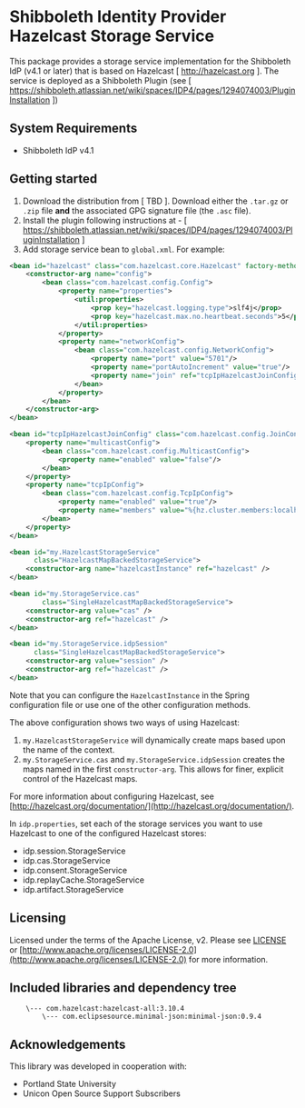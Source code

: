 # Shibboleth Identity Provider Hazelcast Storage Service

This package provides a storage service implementation for the Shibboleth IdP (v4.1 or later) that is based on Hazelcast [ http://hazelcast.org ].
The service is deployed as a Shibboleth Plugin (see [ https://shibboleth.atlassian.net/wiki/spaces/IDP4/pages/1294074003/PluginInstallation ])

## System Requirements

- Shibboleth IdP v4.1

## Getting started

1. Download the distribution from [ TBD ]. Download either the `.tar.gz` or `.zip` file **and** the associated GPG signature file (the `.asc` file).
2. Install the plugin following instructions at - [ https://shibboleth.atlassian.net/wiki/spaces/IDP4/pages/1294074003/PluginInstallation ]
3. Add storage service bean to `global.xml`. For example:

```xml
<bean id="hazelcast" class="com.hazelcast.core.Hazelcast" factory-method="newHazelcastInstance">
    <constructor-arg name="config">
        <bean class="com.hazelcast.config.Config">
            <property name="properties">
                <util:properties>
                    <prop key="hazelcast.logging.type">slf4j</prop>
                    <prop key="hazelcast.max.no.heartbeat.seconds">5</prop>
                </util:properties>
            </property>
            <property name="networkConfig">
                <bean class="com.hazelcast.config.NetworkConfig">
                    <property name="port" value="5701"/>
                    <property name="portAutoIncrement" value="true"/>
                    <property name="join" ref="tcpIpHazelcastJoinConfig"/>
                </bean>
            </property>
        </bean>
    </constructor-arg>
</bean>

<bean id="tcpIpHazelcastJoinConfig" class="com.hazelcast.config.JoinConfig">
    <property name="multicastConfig">
        <bean class="com.hazelcast.config.MulticastConfig">
            <property name="enabled" value="false"/>
        </bean>
    </property>
    <property name="tcpIpConfig">
        <bean class="com.hazelcast.config.TcpIpConfig">
            <property name="enabled" value="true"/>
            <property name="members" value="%{hz.cluster.members:localhost}"/>
        </bean>
    </property>
</bean>

<bean id="my.HazelcastStorageService"
      class="HazelcastMapBackedStorageService">
    <constructor-arg name="hazelcastInstance" ref="hazelcast" />
</bean>

<bean id="my.StorageService.cas"
        class="SingleHazelcastMapBackedStorageService">
    <constructor-arg value="cas" />
    <constructor-arg ref="hazelcast" />
</bean>

<bean id="my.StorageService.idpSession"
      class="SingleHazelcastMapBackedStorageService">
    <constructor-arg value="session" />
    <constructor-arg ref="hazelcast" />
</bean>
```

Note that you can configure the `HazelcastInstance` in the Spring configuration file or use one of the other configuration
methods.

The above configuration shows two ways of using Hazelcast:

1. `my.HazelcastStorageService` will dynamically create maps based upon the name of the context.
1. `my.StorageService.cas` and `my.StorageService.idpSession` creates the maps named in the first `constructor-arg`. This
allows for finer, explicit control of the Hazelcast maps.

For more information about configuring Hazelcast, see [http://hazelcast.org/documentation/](http://hazelcast.org/documentation/).

In `idp.properties`, set each of the storage services you want to use Hazelcast to one of the configured Hazelcast stores:

* idp.session.StorageService
* idp.cas.StorageService
* idp.consent.StorageService
* idp.replayCache.StorageService
* idp.artifact.StorageService

## Licensing

Licensed under the terms of the Apache License, v2. Please see [LICENSE](LICENSE) or [http://www.apache.org/licenses/LICENSE-2.0](http://www.apache.org/licenses/LICENSE-2.0) for more information.

## Included libraries and dependency tree

        \--- com.hazelcast:hazelcast-all:3.10.4
            \--- com.eclipsesource.minimal-json:minimal-json:0.9.4


## Acknowledgements

This library was developed in cooperation with:

* Portland State University
* Unicon Open Source Support Subscribers